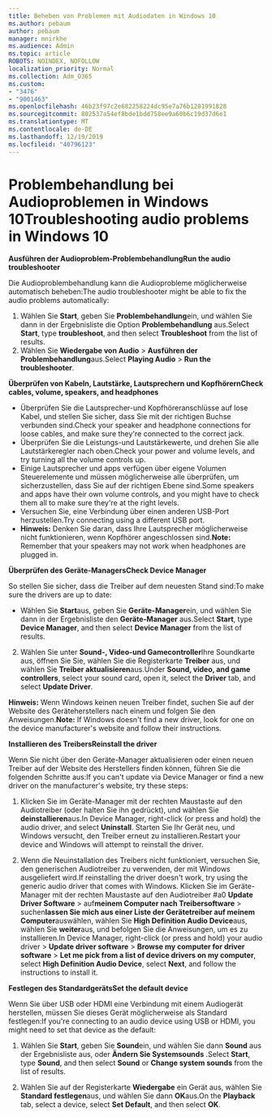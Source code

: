 ```yaml
---
title: Beheben von Problemen mit Audiodaten in Windows 10
ms.author: pebaum
author: pebaum
manager: mnirkhe
ms.audience: Admin
ms.topic: article
ROBOTS: NOINDEX, NOFOLLOW
localization_priority: Normal
ms.collection: Adm_O365
ms.custom:
- "3476"
- "9001463"
ms.openlocfilehash: 46b23f97c2e682258224dc95e7a76b1201991828
ms.sourcegitcommit: 802537a54ef8bde1bdd758ee9a60b6c19d37d6e1
ms.translationtype: MT
ms.contentlocale: de-DE
ms.lasthandoff: 12/19/2019
ms.locfileid: "40796123"
---
```

# <a name="troubleshooting-audio-problems-in-windows-10"></a><span data-ttu-id="46f3f-102">Problembehandlung bei Audioproblemen in Windows 10</span><span class="sxs-lookup"><span data-stu-id="46f3f-102">Troubleshooting audio problems in Windows 10</span></span>

<span data-ttu-id="46f3f-103">**Ausführen der Audioproblem-Problembehandlung**</span><span class="sxs-lookup"><span data-stu-id="46f3f-103">**Run the audio troubleshooter**</span></span>

<span data-ttu-id="46f3f-104">Die Audioproblembehandlung kann die Audioprobleme möglicherweise automatisch beheben:</span><span class="sxs-lookup"><span data-stu-id="46f3f-104">The audio troubleshooter might be able to fix the audio problems automatically:</span></span> 

1. <span data-ttu-id="46f3f-105">Wählen Sie **Start**, geben Sie **Problembehandlung**ein, und wählen Sie dann in der Ergebnisliste die Option **Problembehandlung** aus.</span><span class="sxs-lookup"><span data-stu-id="46f3f-105">Select **Start**, type **troubleshoot**, and then select **Troubleshoot** from the list of results.</span></span> 
2. <span data-ttu-id="46f3f-106">Wählen Sie **Wiedergabe von Audio** > **Ausführen der Problembehandlung**aus.</span><span class="sxs-lookup"><span data-stu-id="46f3f-106">Select **Playing Audio** > **Run the troubleshooter**.</span></span>

<span data-ttu-id="46f3f-107">**Überprüfen von Kabeln, Lautstärke, Lautsprechern und Kopfhörern**</span><span class="sxs-lookup"><span data-stu-id="46f3f-107">**Check cables, volume, speakers, and headphones**</span></span>

- <span data-ttu-id="46f3f-108">Überprüfen Sie die Lautsprecher-und Kopfhöreranschlüsse auf lose Kabel, und stellen Sie sicher, dass Sie mit der richtigen Buchse verbunden sind.</span><span class="sxs-lookup"><span data-stu-id="46f3f-108">Check your speaker and headphone connections for loose cables, and make sure they're connected to the correct jack.</span></span>
- <span data-ttu-id="46f3f-109">Überprüfen Sie die Leistungs-und Lautstärkewerte, und drehen Sie alle Lautstärkeregler nach oben.</span><span class="sxs-lookup"><span data-stu-id="46f3f-109">Check your power and volume levels, and try turning all the volume controls up.</span></span>
- <span data-ttu-id="46f3f-110">Einige Lautsprecher und apps verfügen über eigene Volumen Steuerelemente und müssen möglicherweise alle überprüfen, um sicherzustellen, dass Sie auf der richtigen Ebene sind.</span><span class="sxs-lookup"><span data-stu-id="46f3f-110">Some speakers and apps have their own volume controls, and you might have to check them all to make sure they're at the right levels.</span></span>
- <span data-ttu-id="46f3f-111">Versuchen Sie, eine Verbindung über einen anderen USB-Port herzustellen.</span><span class="sxs-lookup"><span data-stu-id="46f3f-111">Try connecting using a different USB port.</span></span>
- <span data-ttu-id="46f3f-112">**Hinweis:** Denken Sie daran, dass Ihre Lautsprecher möglicherweise nicht funktionieren, wenn Kopfhörer angeschlossen sind.</span><span class="sxs-lookup"><span data-stu-id="46f3f-112">**Note:** Remember that your speakers may not work when headphones are plugged in.</span></span>

<span data-ttu-id="46f3f-113">**Überprüfen des Geräte-Managers**</span><span class="sxs-lookup"><span data-stu-id="46f3f-113">**Check Device Manager**</span></span>

<span data-ttu-id="46f3f-114">So stellen Sie sicher, dass die Treiber auf dem neuesten Stand sind:</span><span class="sxs-lookup"><span data-stu-id="46f3f-114">To make sure the drivers are up to date:</span></span>

- <span data-ttu-id="46f3f-115">Wählen Sie **Start**aus, geben Sie **Geräte-Manager**ein, und wählen Sie dann in der Ergebnisliste den **Geräte-Manager** aus.</span><span class="sxs-lookup"><span data-stu-id="46f3f-115">Select **Start**, type **Device Manager**, and then select **Device Manager** from the list of results.</span></span>

2. <span data-ttu-id="46f3f-116">Wählen Sie unter **Sound-, Video-und Gamecontroller**Ihre Soundkarte aus, öffnen Sie Sie, wählen Sie die Registerkarte **Treiber** aus, und wählen Sie **Treiber aktualisieren**aus.</span><span class="sxs-lookup"><span data-stu-id="46f3f-116">Under **Sound, video, and game controllers**, select your sound card, open it, select the **Driver** tab, and select **Update Driver**.</span></span> 

<span data-ttu-id="46f3f-117">**Hinweis:** Wenn Windows keinen neuen Treiber findet, suchen Sie auf der Website des Geräteherstellers nach einem und folgen Sie den Anweisungen.</span><span class="sxs-lookup"><span data-stu-id="46f3f-117">**Note:** If Windows doesn't find a new driver, look for one on the device manufacturer's website and follow their instructions.</span></span>

<span data-ttu-id="46f3f-118">**Installieren des Treibers**</span><span class="sxs-lookup"><span data-stu-id="46f3f-118">**Reinstall the driver**</span></span>

<span data-ttu-id="46f3f-119">Wenn Sie nicht über den Geräte-Manager aktualisieren oder einen neuen Treiber auf der Website des Herstellers finden können, führen Sie die folgenden Schritte aus:</span><span class="sxs-lookup"><span data-stu-id="46f3f-119">If you can't update via Device Manager or find a new driver on the manufacturer's website, try these steps:</span></span> 

1. <span data-ttu-id="46f3f-120">Klicken Sie im Geräte-Manager mit der rechten Maustaste auf den Audiotreiber (oder halten Sie ihn gedrückt), und wählen Sie **deinstallieren**aus.</span><span class="sxs-lookup"><span data-stu-id="46f3f-120">In Device Manager, right-click (or press and hold) the audio driver, and select **Uninstall**.</span></span> <span data-ttu-id="46f3f-121">Starten Sie Ihr Gerät neu, und Windows versucht, den Treiber erneut zu installieren.</span><span class="sxs-lookup"><span data-stu-id="46f3f-121">Restart your device and Windows will attempt to reinstall the driver.</span></span>

2. <span data-ttu-id="46f3f-122">Wenn die Neuinstallation des Treibers nicht funktioniert, versuchen Sie, den generischen Audiotreiber zu verwenden, der mit Windows ausgeliefert wird.</span><span class="sxs-lookup"><span data-stu-id="46f3f-122">If reinstalling the driver doesn't work, try using the generic audio driver that comes with Windows.</span></span> <span data-ttu-id="46f3f-123">Klicken Sie im Geräte-Manager mit der rechten Maustaste auf den Audiotreiber #a0 **Update Driver Software** > auf**meinem Computer nach Treibersoftware** > suchen**lassen Sie mich aus einer Liste der Gerätetreiber auf meinem Computer**auswählen, wählen Sie **High Definition Audio Device**aus, wählen Sie **weiter**aus, und befolgen Sie die Anweisungen, um es zu installieren.</span><span class="sxs-lookup"><span data-stu-id="46f3f-123">In Device Manager, right-click (or press and hold) your audio driver > **Update driver software** > **Browse my computer for driver software** > **Let me pick from a list of device drivers on my computer**, select **High Definition Audio Device**, select **Next**, and follow the instructions to install it.</span></span>

<span data-ttu-id="46f3f-124">**Festlegen des Standardgeräts**</span><span class="sxs-lookup"><span data-stu-id="46f3f-124">**Set the default device**</span></span>

<span data-ttu-id="46f3f-125">Wenn Sie über USB oder HDMI eine Verbindung mit einem Audiogerät herstellen, müssen Sie dieses Gerät möglicherweise als Standard festlegen:</span><span class="sxs-lookup"><span data-stu-id="46f3f-125">If you're connecting to an audio device using USB or HDMI, you might need to set that device as the default:</span></span> 

1. <span data-ttu-id="46f3f-126">Wählen Sie **Start**, geben Sie **Sound**ein, und wählen Sie dann **Sound** aus der Ergebnisliste aus, oder **Ändern Sie Systemsounds** .</span><span class="sxs-lookup"><span data-stu-id="46f3f-126">Select **Start**, type **Sound**, and then select **Sound** or **Change system sounds** from the list of results.</span></span>

2. <span data-ttu-id="46f3f-127">Wählen Sie auf der Registerkarte **Wiedergabe** ein Gerät aus, wählen Sie **Standard festlegen**aus, und wählen Sie dann **OK**aus.</span><span class="sxs-lookup"><span data-stu-id="46f3f-127">On the **Playback** tab, select a device, select **Set Default**, and then select **OK**.</span></span>

